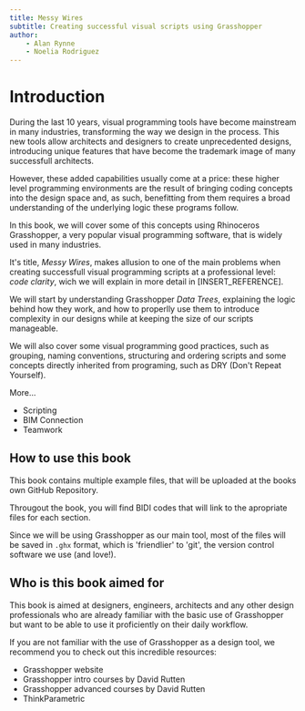 ```yaml
---
title: Messy Wires
subtitle: Creating successful visual scripts using Grasshopper
author:
    - Alan Rynne
    - Noelia Rodriguez
---
```


# Introduction

During the last 10 years, visual programming tools have become mainstream in many industries, transforming the way we design in the process.
This new tools allow architects and designers to create unprecedented designs, introducing unique features that have become the trademark image of many successfull architects.

However, these added capabilities usually come at a price: these higher level programming environments are the result of bringing coding concepts into the design space and, as such, benefitting from them requires a broad understanding of the underlying logic these programs follow.

In this book, we will cover some of this concepts using Rhinoceros Grasshopper, a very popular visual programming software, that is widely used in many industries.

It's title, *Messy Wires*, makes allusion to one of the main problems when creating successfull visual programming scripts at a professional level: *code clarity*, wich we will explain in more detail in [INSERT_REFERENCE].

We will start by understanding Grasshopper *Data Trees*, explaining the logic behind how they work, and how to properlly use them to introduce complexity in our designs while at keeping the size of our scripts manageable.

We will also cover some visual programming good practices, such as grouping, naming conventions, structuring and ordering scripts and some concepts directly inherited from programing, such as DRY (Don't Repeat Yourself).

More...

* Scripting
* BIM Connection
* Teamwork

## How to use this book

This book contains multiple example files, that will be uploaded at the books own GitHub Repository.

Througout the book, you will find BIDI codes that will link to the apropriate files for each section.

Since we will be using Grasshopper as our main tool, most of the files will be saved in `.ghx` format, which is 'friendlier' to 'git', the version control software we use (and love!).

## Who is this book aimed for

This book is aimed at designers, engineers, architects and any other design professionals who are already familiar with the basic use of Grasshopper but want to be able to use it proficiently on their daily workflow.

If you are not familiar with the use of Grasshopper as a design tool, we recommend you to check out this incredible resources:

* Grasshopper website
* Grasshopper intro courses by David Rutten
* Grasshopper advanced courses by David Rutten
* ThinkParametric
